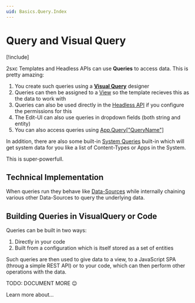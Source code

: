 ```yaml
---
uid: Basics.Query.Index
---
```


# Query and Visual Query

[!include[](~/basics/stack/_shared-float-summary.md)]
<style>.context-box-summary .query { visibility: visible; } </style>

2sxc Templates and Headless APIs can use **Queries** to access data. This is pretty amazing:

1. You create such queries using a **[Visual Query](xref:Basics.Query.VisualQuery.Index)** designer
1. Queries can then be assigned to a [View](xref:Basics.App.Views) so the template recieves this as the data to work with
1. Queries can also be used directly in the [Headless API](xref:WebApi.Headless.Index) if you configure the permissions for this
1. The Edit-UI can also use queries in dropdown fields (both string and entity)
1. You can also access queries using [App.Query["QueryName"]](xref:NetCode.DynamicCode.App)

In addition, there are also some built-in [System Queries](xref:Basics.Query.SystemQueries) built-in which will get system data for you like a list of Content-Types or Apps in the System.

This is super-powerfull. 

## Technical Implementation

When queries run they behave like [Data-Sources](xref:NetCode.DataSources.Index) while internally chaining various other Data-Sources to query the underlying data. 

## Building Queries in VisualQuery or Code

Queries can be built in two ways:

1. Directly in your code
1. Built from a configuration which is itself stored as a set of entities

Such queries are then used to give data to a view, to a JavaScript SPA (throug a simple REST API) or to your code, which can then perform other operations with the data. 



TODO: DOCUMENT MORE 😉

Learn more about...
